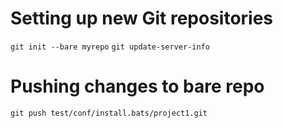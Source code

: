 # Setting up new Git repositories

`git init --bare myrepo`
`git update-server-info`

# Pushing changes to bare repo

`git push test/conf/install.bats/project1.git`
